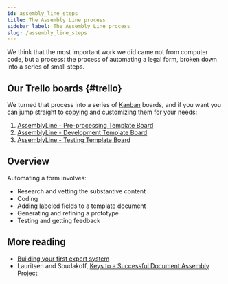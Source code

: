 ```yaml
---
id: assembly_line_steps
title: The Assembly Line process
sidebar_label: The Assembly Line process
slug: /assembly_line_steps
---
```


We think that the most important work we did came not from computer code, but a
process: the process of automating a legal form, broken down into a series of
small steps.

## Our Trello boards {#trello}
We turned that process into a series of
[Kanban](https://blog.trello.com/kanban-data-nave) boards, and if you want you
can jump straight to
[copying](https://help.trello.com/article/802-copying-cards-lists-or-boards) and
customizing them for your needs:

1. [AssemblyLine - Pre-processing Template Board](https://trello.com/b/Z2Svx3oh/1-assemblyline-pre-processing-template-board#)
1. [AssemblyLine - Development Template Board](https://trello.com/b/ArfGFbz4/2-assemblyline-development-template-board)
1. [AssemblyLine - Testing Template Board](https://trello.com/b/nT7yy2Wl/3-assemblyline-testing-template-board)

## Overview

Automating a form involves:

* Research and vetting the substantive content
* Coding
* Adding labeled fields to a template document
* Generating and refining a prototype
* Testing and getting feedback

## More reading

* [Building your first expert system](https://suffolklitlab.org/legal-tech-class/docs/interview-structure/building-an-app-outline)
* Lauritsen and Soudakoff, [Keys to a Successful Document Assembly Project](https://static1.squarespace.com/static/571acb59e707ebff3074f461/t/5946f745725e25bf7ad93c9b/1497823045990/keys.pdf)